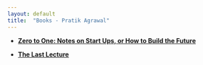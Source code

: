 ```yaml
---
layout: default
title:  "Books - Pratik Agrawal"
---
```

* **[Zero to One: Notes on Start Ups, or How to Build the Future](https://amzn.to/31gr1DW)**

* **[The Last Lecture](https://read.amazon.in/kp/embed?asin=B002V0924C&preview=newtab&linkCode=kpe&ref_=cm_sw_r_kb_dp_NPYEDbB1KQ7V5&tag=prat01-21)**


